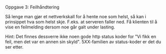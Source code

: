 Oppgave 3: Feilhåndtering

Så lenge man gjør et nettverkskall for å hente noe som helst, så kan i prinsippet hva som helst skje.
F.eks. at serveren faller ned. Få klienten til å vise en feilmelding dersom noe går galt under lasting.

Hint: Det finnes dessverre ikke noen gode http status koder for "Vi fikk en feil, men det var en annen sin skyld". 5XX-familien av status-koder
er det du ser etter.

